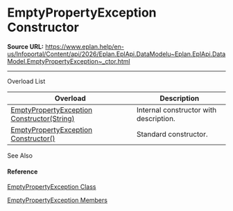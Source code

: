 # EmptyPropertyException Constructor

**Source URL:** https://www.eplan.help/en-us/Infoportal/Content/api/2026/Eplan.EplApi.DataModelu~Eplan.EplApi.DataModel.EmptyPropertyException~_ctor.html

---

Overload List

| Overload | Description |
| --- | --- |
| [EmptyPropertyException Constructor(String)](Eplan.EplApi.DataModelu~Eplan.EplApi.DataModel.EmptyPropertyException~_ctor(String).html) | Internal constructor with description. |
| [EmptyPropertyException Constructor()](Eplan.EplApi.DataModelu~Eplan.EplApi.DataModel.EmptyPropertyException~_ctor().html) | Standard constructor. |



See Also

#### Reference

[EmptyPropertyException Class](Eplan.EplApi.DataModelu~Eplan.EplApi.DataModel.EmptyPropertyException.html)
  
[EmptyPropertyException Members](Eplan.EplApi.DataModelu~Eplan.EplApi.DataModel.EmptyPropertyException_members.html)